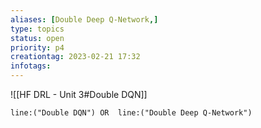 ```yaml
---
aliases: [Double Deep Q-Network,]
type: topics
status: open
priority: p4
creationtag: 2023-02-21 17:32
infotags:
---
```



![[HF DRL - Unit 3#Double DQN]]


```query 
line:("Double DQN") OR  line:("Double Deep Q-Network") 
```